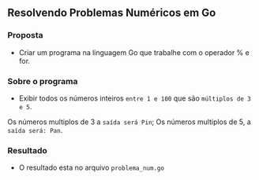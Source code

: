 ## Resolvendo Problemas Numéricos em Go

### Proposta

- Criar um programa na linguagem Go que trabalhe com o operador % e for.

 ### Sobre o programa
 
 - Exibir todos os números inteiros `entre 1 e 100` que são `múltiplos de 3 e 5`.

 Os números multiplos de 3 a `saída será Pin`;
 Os números multiplos de 5, a `saída será: Pan`.

 ### Resultado 
 - O resultado esta no arquivo `problema_num.go`
